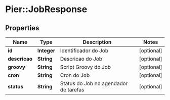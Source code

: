 # Pier::JobResponse

## Properties
Name | Type | Description | Notes
------------ | ------------- | ------------- | -------------
**id** | **Integer** | Identificador do Job | [optional] 
**descricao** | **String** | Descricao do Job | [optional] 
**groovy** | **String** | Script Groovy do Job | [optional] 
**cron** | **String** | Cron do Job | [optional] 
**status** | **String** | Status do Job no agendador de tarefas | [optional] 



